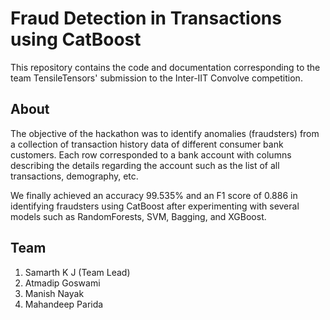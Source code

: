 # Fraud Detection in Transactions using CatBoost
This repository contains the code and documentation corresponding to the team TensileTensors' submission to the Inter-IIT Convolve competition.

## About
The objective of the hackathon was to identify anomalies (fraudsters) from a collection of transaction history data of different consumer bank customers. Each row corresponded to a bank account with columns describing the details regarding the account such as the list of all transactions, demography, etc.

We finally achieved an accuracy 99.535% and an F1 score of 0.886 in identifying fraudsters using CatBoost after experimenting with several models such as RandomForests, SVM, Bagging, and XGBoost.


## Team
1. Samarth K J (Team Lead)
2. Atmadip Goswami
3. Manish Nayak
4. Mahandeep Parida
